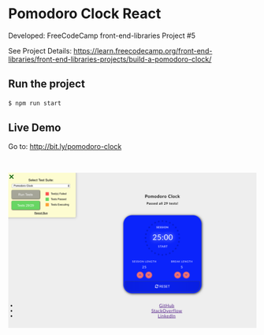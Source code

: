 # Pomodoro Clock React
Developed: FreeCodeCamp front-end-libraries Project #5


See Project Details: https://learn.freecodecamp.org/front-end-libraries/front-end-libraries-projects/build-a-pomodoro-clock/


## Run the project

```sh
$ npm run start
```

## Live Demo

Go to: http://bit.ly/pomodoro-clock

<br/>

![](./public/pomodoro-clock.png)
